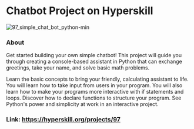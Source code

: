 # Chatbot Project on Hyperskill

![97_simple_chat_bot_python-min](https://github.com/user-attachments/assets/d19e2067-2ea4-4e0e-b097-c9e1cc6985b9)

### About

Get started building your own simple chatbot! This project will guide you through creating a console-based assistant in Python that can exchange greetings, take your name, and solve basic math problems.

Learn the basic concepts to bring your friendly, calculating assistant to life. You will learn how to take input from users in your program. You will also learn how to make your programs more interactive with if statements and loops. Discover how to declare functions to structure your program. See Python's power and simplicity at work in an interactive project.

### Link: https://hyperskill.org/projects/97
